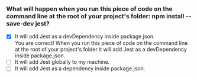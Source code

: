 ### What will happen when you run this piece of code on the command line at the root of your project's folder: npm install --save-dev jest?

- [x] It will add Jest as a devDependency inside package.json. <br>
      You are correct! When you run this piece of code on the command line at the root of your project's folder it will add Jest as a devDependency inside package.json.
- [ ] It will add Jest globally to my machine.
- [ ] It will add Jest as a dependency inside package.json.
